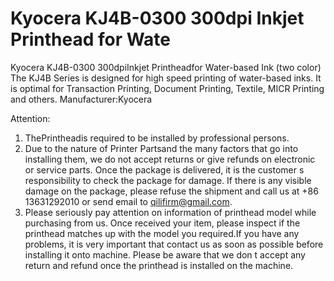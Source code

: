 # Kyocera KJ4B-0300 300dpi Inkjet Printhead for Wate

Kyocera KJ4B-0300 300dpiInkjet Printheadfor Water-based Ink (two color)
The KJ4B Series is designed for high speed printing of water-based inks. It is optimal for Transaction Printing, Document Printing, Textile, MICR Printing and others.
Manufacturer:Kyocera


Attention:
1. ThePrintheadis required to be installed by professional persons.
2. Due to the nature of Printer Partsand the many factors that go into installing them, we do not accept returns or give refunds on electronic or service parts. Once the package is delivered, it is the customer s responsibility to check the package for damage. If there is any visible damage on the package, please refuse the shipment and call us at +86 13631292010 or send email to qilifirm@gmail.com.
3. Please seriously pay attention on information of printhead model while purchasing from us. Once received your item, please inspect if the printhead matches up with the model you required.If you have any problems, it is very important that contact us as soon as possible before installing it onto machine. Please be aware that we don t accept any return and refund once the printhead is installed on the machine.
